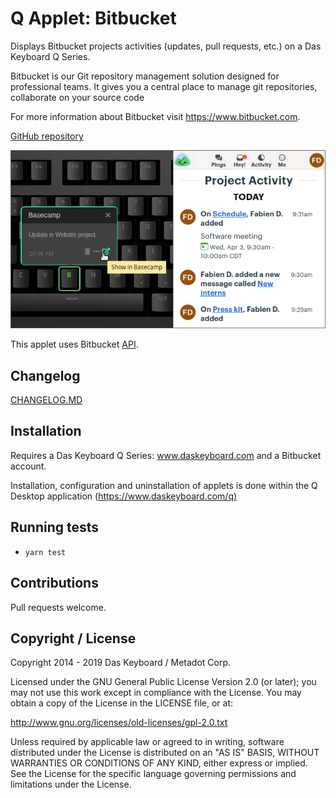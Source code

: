 # Q Applet: Bitbucket

Displays Bitbucket projects activities (updates, pull requests, etc.) on a Das Keyboard Q Series.

Bitbucket is our Git repository management solution designed for professional teams.
It gives you a central place to manage git repositories, collaborate on your source code

For more information about Bitbucket visit <https://www.bitbucket.com>.

[GitHub repository](https://github.com/daskeyboard/daskeyboard-applet--bitbucket)

![Bitbucket applet on a Das Keyboard Q](assets/image.png "Das Keyboard Bitbucket applet")

This applet uses Bitbucket [API](https://developer.atlassian.com/bitbucket/api/2/reference/).

## Changelog

[CHANGELOG.MD](CHANGELOG.md)

## Installation

Requires a Das Keyboard Q Series: www.daskeyboard.com and a Bitbucket account.

Installation, configuration and uninstallation of applets is done within
the Q Desktop application (<https://www.daskeyboard.com/q)>

## Running tests

- `yarn test`

## Contributions

Pull requests welcome.

## Copyright / License

Copyright 2014 - 2019 Das Keyboard / Metadot Corp.

Licensed under the GNU General Public License Version 2.0 (or later);
you may not use this work except in compliance with the License.
You may obtain a copy of the License in the LICENSE file, or at:

   <http://www.gnu.org/licenses/old-licenses/gpl-2.0.txt>

Unless required by applicable law or agreed to in writing, software
distributed under the License is distributed on an "AS IS" BASIS,
WITHOUT WARRANTIES OR CONDITIONS OF ANY KIND, either express or implied.
See the License for the specific language governing permissions and
limitations under the License.
